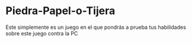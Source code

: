 # Piedra-Papel-o-Tijera
Este simplemente es un juego en el que pondrás a prueba tus habilidades sobre este juego contra la PC
